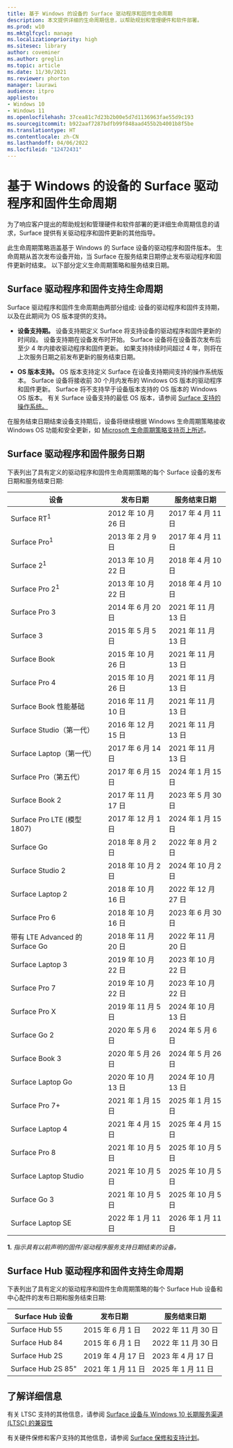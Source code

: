 ```yaml
---
title: 基于 Windows 的设备的 Surface 驱动程序和固件生命周期
description: 本文提供详细的生命周期信息，以帮助规划和管理硬件和软件部署。
ms.prod: w10
ms.mktglfcycl: manage
ms.localizationpriority: high
ms.sitesec: library
author: coveminer
ms.author: greglin
ms.topic: article
ms.date: 11/30/2021
ms.reviewer: phorton
manager: laurawi
audience: itpro
appliesto:
- Windows 10
- Windows 11
ms.openlocfilehash: 37cea81c7d23b2b00e5d7d1136963fae55d9c193
ms.sourcegitcommit: b922aaf7287bdfb99f848aad455b2b4001b8f5be
ms.translationtype: HT
ms.contentlocale: zh-CN
ms.lasthandoff: 04/06/2022
ms.locfileid: "12472431"
---
```

# <a name="surface-driver-and-firmware-lifecycle-for-windows-based-devices"></a>基于 Windows 的设备的 Surface 驱动程序和固件生命周期
 
为了响应客户提出的帮助规划和管理硬件和软件部署的更详细生命周期信息的请求，Surface 提供有关驱动程序和固件更新的其他指导。
 
此生命周期策略涵盖基于 Windows 的 Surface 设备的驱动程序和固件版本。 生命周期从首次发布设备开始，当 Surface 在服务结束日期停止发布驱动程序和固件更新时结束。 以下部分定义生命周期策略和服务结束日期。

## <a name="surface-driver-and-firmware-support-lifecycle"></a>Surface 驱动程序和固件支持生命周期
 
Surface 驱动程序和固件生命周期由两部分组成: 设备的驱动程序和固件支持期，以及在此期间为 OS 版本提供的支持。

- **设备支持期。** 设备支持期定义 Surface 将支持设备的驱动程序和固件更新的时间段。 设备支持期在设备发布时开始。 Surface 设备将在设备首次发布后至少 4 年内接收驱动程序和固件更新。 如果支持持续时间超过 4 年，则将在上次服务日期之前发布更新的服务结束日期。

- **OS 版本支持。** OS 版本支持定义 Surface 在设备支持期间支持的操作系统版本。 Surface 设备将接收前 30 个月内发布的 Windows OS 版本的驱动程序和固件更新。 Surface 将不支持早于设备版本支持的 OS 版本的 Windows OS 版本。 有关 Surface 设备支持的最低 OS 版本，请参阅 [Surface 支持的操作系统。](https://support.microsoft.com/help/2858199/surface-supported-operating-systems)  

 
在服务结束日期结束设备支持期后，设备将继续根据 Windows 生命周期策略接收 Windows OS 功能和安全更新，如 [Microsoft 生命周期策略支持页上所述](https://support.microsoft.com/hub/4095338/microsoft-lifecycle-policy)。
 

## <a name="surface-driver-and-firmware-servicing-dates"></a>Surface 驱动程序和固件服务日期

下表列出了具有定义的驱动程序和固件生命周期策略的每个 Surface 设备的发布日期和服务结束日期:
 

 设备                             | 发布日期 | 服务结束日期 |
| ---------------------------------- | ------------ | --------------------- |
| Surface RT<sup>1</sup>             | 2012 年 10 月 26 日   | 2017 年 4 月 11 日             |
| Surface Pro<sup>1</sup>            | 2013 年 2 月 9 日     | 2017 年 4 月 11 日             |
| Surface 2<sup>1</sup>              | 2013 年 10 月 22 日   | 2018 年 4 月 10 日             |
| Surface Pro 2<sup>1</sup>          | 2013 年 10 月 22 日   | 2018 年 4 月 10 日             |
| Surface Pro 3                      | 2014 年 6 月 20 日    | 2021 年 11 月 13 日            |
| Surface 3                          | 2015 年 5 月 5 日     | 2021 年 11 月 13 日            |
| Surface Book                       | 2015 年 10 月 26 日   | 2021 年 11 月 13 日            |
| Surface Pro 4                      | 2015 年 10 月 26 日   | 2021 年 11 月 13 日            |
| Surface Book 性能基础 | 2016 年 11 月 10 日   | 2021 年 11 月 13 日            |
| Surface Studio（第一代）           | 2016 年 12 月 15 日   | 2021 年 11 月 13 日            |
| Surface Laptop（第一代）           | 2017 年 6 月 14 日    | 2021 年 11 月 13 日            |
| Surface Pro（第五代）              | 2017 年 6 月 15 日    | 2024 年 1 月 15 日            |
| Surface Book 2                     | 2017 年 11 月 17 日   | 2023 年 5 月 30 日            |
| Surface Pro LTE (模型 1807)       | 2017 年 12 月 1 日    | 2024 年 1 月 15 日             |
| Surface Go                         | 2018 年 8 月 2 日     | 2022 年 8 月 2 日              |
| Surface Studio 2                   | 2018 年 10 月 2 日    | 2024 年 10 月 2 日             |
| Surface Laptop 2                   | 2018 年 10 月 16 日   | 2022 年 12 月 27 日            |
| Surface Pro 6                      | 2018 年 10 月 16 日   | 2023 年 6 月 30 日           |
| 带有 LTE Advanced 的 Surface Go       | 2018 年 11 月 20 日   | 2022 年 11 月 20 日            |
| Surface Laptop 3                   | 2019 年 10 月 22 日   | 2023 年 10 月 22 日            |
| Surface Pro 7                      | 2019 年 10 月 22 日   | 2023 年 10 月 22 日            |
| Surface Pro X                      | 2019 年 11 月 5 日    | 2024 年 10 月 13 日             |
| Surface Go 2                       | 2020 年 5 月 6 日     | 2024 年 5 月 6 日              |
| Surface Book 3                     | 2020 年 5 月 26 日    | 2024 年 5 月 26 日             |
| Surface Laptop Go                  | 2020 年 10 月 13 日   | 2024 年 10 月 13 日            |
| Surface Pro 7+                     | 2021 年 1 月 15 日 | 2025 年 1 月 15 日 |
| Surface Laptop 4                   | 2021 年 4 月 15 日   | 2025 年 4 月 15 日 |
| Surface Pro 8                      | 2021 年 10 月 5 日   |2025 年 10 月 5 日|
| Surface Laptop Studio              | 2021 年 10 月 5 日   |2025 年 10 月 5 日|
| Surface Go 3                       | 2021 年 10 月 5 日   |2025 年 10 月 5 日|
| Surface Laptop SE                  | 2022 年 1 月 11 日  |2026 年 1 月 11 日|

 **1.** *指示具有以前声明的固件/驱动程序服务支持日期结束的设备。*

## <a name="surface-hub-driver-and-firmware-support-lifecycle"></a>Surface Hub 驱动程序和固件支持生命周期

下表列出了具有定义的驱动程序和固件生命周期策略的每个 Surface Hub 设备和中心配件的发布日期和服务结束日期:
 

| Surface Hub 设备     | 发布日期              | 服务结束日期   |
| ---------------------- | ------------------------- | ---------------------------- |
| Surface Hub 55         | 2015 年 6 月 1 日              | 2022 年 11 月 30 日 |
| Surface Hub 84         | 2015 年 6 月 1 日              | 2022 年 11 月 30 日 |
| Surface Hub 2S         | 2019 年 4 月 17 日            | 2023 年 4 月 17 日    |
| Surface Hub 2S 85"     | 2021 年 1 月 11 日          | 2025 年 1 月 11 日  | 
 
## <a name="learn-more"></a>了解详细信息

有关 LTSC 支持的其他信息，请参阅 [Surface 设备与 Windows 10 长期服务渠道 (LTSC) 的兼容性](surface-device-compatibility-with-windows-10-ltsc.md)

有关硬件保修和客户支持的其他信息，请参阅 [Surface 保修和支持计划](https://www.microsoft.com/surface/business/warranty-service-offerings-and-support)。
